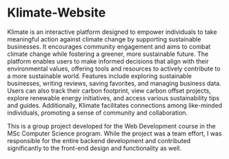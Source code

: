 # Klimate-Website
Klimate is an interactive platform designed to empower individuals to take meaningful action against climate change by supporting sustainable businesses. It encourages community engagement and aims to combat climate change while fostering a greener, more sustainable future. The platform enables users to make informed decisions that align with their environmental values, offering tools and resources to actively contribute to a more sustainable world. Features include exploring sustainable businesses, writing reviews, saving favorites, and managing business data. Users can also track their carbon footprint, view carbon offset projects, explore renewable energy initiatives, and access various sustainability tips and guides. Additionally, Klimate facilitates connections among like-minded individuals, promoting a sense of community and collaboration.


This is a group project developed for the Web Development course in the MSc Computer Science program. While the project was a team effort, I was responsible for the entire backend development and contributed significantly to the front-end design and functionality as well.

